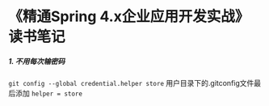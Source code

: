 # 《精通Spring 4.x企业应用开发实战》读书笔记

##### 1. 不用每次输密码

`git config --global credential.helper store`
用户目录下的.gitconfig文件最后添加 `helper = store`
